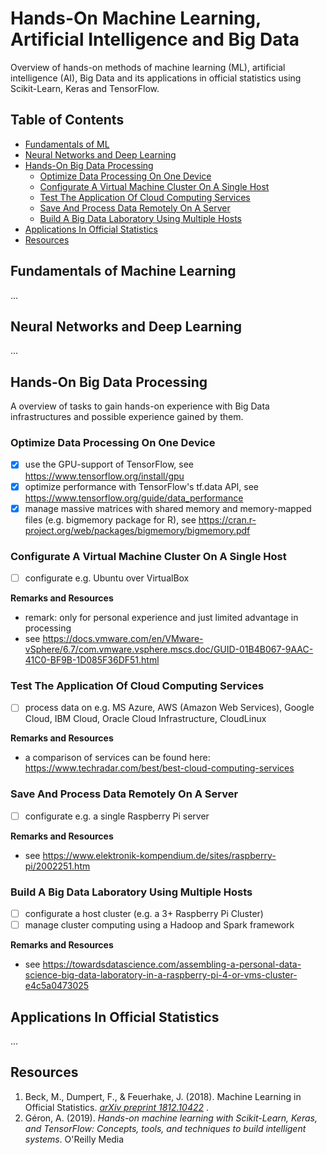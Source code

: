 


# Hands-On  Machine Learning, Artificial Intelligence and Big Data
Overview of hands-on methods of machine learning (ML), artificial intelligence (AI), Big Data and its applications in official statistics using Scikit-Learn, Keras and TensorFlow.

## Table of Contents
<!--
TODO: Soll sich einklappen
-->

- [Fundamentals of ML](#fundamentals-of-ml)
- [Neural Networks and Deep Learning](#neural-networks-and-deep-learning)
- [Hands-On Big Data Processing](#hands-on-big-data-processing)
  * [Optimize Data Processing On One Device](#optimize-data-processing-on-one-device)
  * [Configurate A Virtual Machine Cluster On A Single Host](#configurate-a-virtual-machine-cluster-on-a-single-host)
  * [Test The Application Of Cloud Computing Services](#test-the-application-of-cloud-computing-services)
  * [Save And Process Data Remotely On A Server](#save-and-process-data-remotely-on-a-server)
  * [Build A Big Data Laboratory Using Multiple Hosts](#build-a-big-data-laboratory-using-multiple-hosts)
- [Applications In Official Statistics](#applications-in-official-statistics)
- [Resources](#resources)

## Fundamentals of Machine Learning
...

## Neural Networks and Deep Learning
...

## Hands-On Big Data Processing
A overview of tasks to gain hands-on experience with Big Data infrastructures and possible experience gained by them.

### Optimize Data Processing On One Device
- [x] use the GPU-support of TensorFlow, see https://www.tensorflow.org/install/gpu
- [x] optimize performance with TensorFlow's tf.data API, see https://www.tensorflow.org/guide/data_performance  
- [x] manage massive matrices with shared memory and memory-mapped files (e.g. bigmemory package for R), see https://cran.r-project.org/web/packages/bigmemory/bigmemory.pdf

### Configurate A Virtual Machine Cluster On A Single Host
- [ ] configurate e.g. Ubuntu over VirtualBox

<b> Remarks and Resources </b>
- remark: only for personal experience and just limited advantage in processing
- see https://docs.vmware.com/en/VMware-vSphere/6.7/com.vmware.vsphere.mscs.doc/GUID-01B4B067-9AAC-41C0-BF9B-1D085F36DF51.html 

### Test The Application Of Cloud Computing Services 
- [ ] process data on e.g. MS Azure, AWS (Amazon Web Services), Google Cloud, IBM Cloud, Oracle Cloud Infrastructure, CloudLinux

<b> Remarks and Resources </b>
- a comparison of services can be found here: https://www.techradar.com/best/best-cloud-computing-services

### Save And Process Data Remotely On A Server
- [ ] configurate e.g. a single Raspberry Pi server

<b> Remarks and Resources </b>
- see https://www.elektronik-kompendium.de/sites/raspberry-pi/2002251.htm

### Build A Big Data Laboratory Using Multiple Hosts 
- [ ] configurate a host cluster (e.g. a 3+ Raspberry Pi Cluster)
- [ ] manage cluster computing using a Hadoop and Spark framework

<b> Remarks and Resources </b>
* see https://towardsdatascience.com/assembling-a-personal-data-science-big-data-laboratory-in-a-raspberry-pi-4-or-vms-cluster-e4c5a0473025


## Applications In Official Statistics
...

## Resources
1. Beck, M., Dumpert, F., & Feuerhake, J. (2018). Machine Learning in Official Statistics. <i>
<a href=https://arxiv.org/abs/1812.10422> arXiv preprint  1812.10422</a>
</i>.
2. Géron, A. (2019). <i> Hands-on machine learning with Scikit-Learn, Keras, and TensorFlow: Concepts, tools, and techniques to build intelligent systems</i>. O'Reilly Media

<!--
TODO:
-> basic formatting
https://docs.github.com/en/github/writing-on-github/getting-started-with-writing-and-formatting-on-github/basic-writing-and-formatting-syntax
-> table of content generator: 
https://ecotrust-canada.github.io/markdown-toc/
-->
